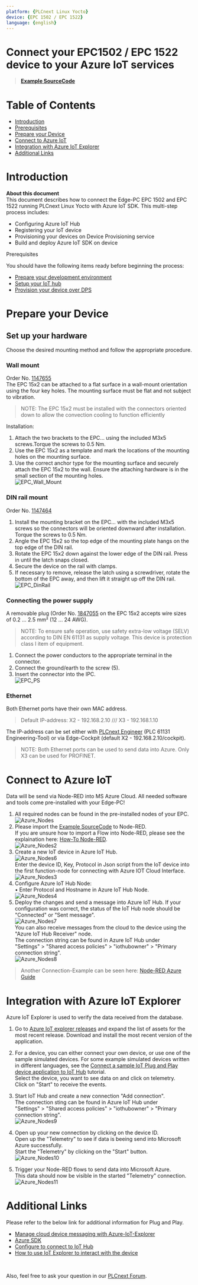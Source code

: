 ```yaml
---
platform: {PLCnext Linux Yocto}
device: {EPC 1502 / EPC 1522}
language: {english}
---
```


# Connect your EPC1502 / EPC 1522 device to your Azure IoT services

> **[Example SourceCode](/FW_2021_ARCHIVE/SourceCode/Quickstart_Flows/QuickGuideFlows/InfluxDB_to_AWS.json)**

# Table of Contents

-   [Introduction](#Introduction)
-   [Prerequisites](#Prerequisites)
-   [Prepare your Device](#Prepareyourdevice)
-   [Connect to Azure IoT](#ConnecttoAzureIoT) 
-   [Integration with Azure IoT Explorer](#Explorer)
-   [Additional Links](#AdditionalLinks)


<a name="Introduction"></a>
# Introduction
**About this document** <br>
This document describes how to connect the Edge-PC EPC 1502 and EPC 1522 running PLCnext Linux Yocto with Azure IoT SDK. This multi-step process includes:

-   Configuring Azure IoT Hub
-   Registering your IoT device
-   Provisioning your devices on Device Provisioning service 
-   Build and deploy Azure IoT SDK on device

<a name="Prerequisites"></a>
Prerequisites

You should have the following items ready before beginning the process:

-   [Prepare your development environment](https://github.com/Azure/azure-iot-sdk-c/blob/master/doc/devbox_setup.md)
-   [Setup your IoT hub](https://github.com/robertalorro/azure-iot-device-ecosystem/blob/master/setup_iothub.md)
-   [Provision your device over DPS](https://docs.microsoft.com/en-us/azure/iot-dps/about-iot-dps)

<a name="Prepareyourdevice"></a>
# Prepare your Device
## Set up your hardware
Choose the desired mounting method and follow the appropriate 
procedure.

### Wall mount
Order No. [1147655](https://www.phoenixcontact.com/product/1147655) <br>
The EPC 15x2 can be attached to a flat surface in a wall-mount orientation using the four key holes. The mounting surface must be flat and 
not subject to vibration.
>NOTE:
The EPC 15x2 must be installed with the connectors oriented 
down to allow the convection cooling to function efficiently <br>

 Installation:
 1.  Attach the two brackets to the EPC... using the included M3x5 
screws.Torque the screws to 0.5 Nm.
2.  Use the EPC 15x2 as a template and mark the locations of the 
mounting holes on the mounting surface.
3. Use the correct anchor type for the mounting surface and securely attach the EPC 15x2 to the wall. Ensure the attaching hardware is in the small section of the mounting holes. <br>
![EPC_Wall_Mount](/FW_2021_ARCHIVE/images/EPC_WallMount.JPG)

### DIN rail mount
Order No. [1147464](https://www.phoenixcontact.com/product/1147464) <br>
1. Install the mounting bracket on the EPC... with the included 
M3x5 screws so the connectors will be oriented downward after 
installation. Torque the screws to 0.5 Nm.
2. Angle the EPC 15x2 so the top edge of the mounting plate hangs on 
the top edge of the DIN rail.
3. Rotate the EPC 15x2 down against the lower edge of the DIN rail. 
Press in until the latch snaps closed.
4. Secure the device on the rail with clamps.
5. If necessary to remove, release the latch using a screwdriver, rotate the bottom of the EPC away, and then lift it straight up off 
the DIN rail. <br>
![EPC_DinRail](/FW_2021_ARCHIVE/images/EPC_DinRail.JPG)

### Connecting the power supply
A removable plug (Order No. [1847055](https://www.phoenixcontact.com/product/1847055) on the EPC 15x2 accepts 
wire sizes of 0.2 ... 2.5 mm² (12 ... 24 AWG).
> NOTE:
To ensure safe operation, use safety extra-low voltage 
(SELV) according to DIN EN 61131 as supply voltage.
This device is protection class I item of equipment.

1. Connect the power conductors to the appropriate terminal in the 
connector.
2. Connect the ground/earth to the screw (5).
3. Insert the connector into the IPC. <br>
![EPC_PS](/FW_2021_ARCHIVE/images/EPC_PowerSupply.JPG)

### Ethernet
Both Ethernet ports have their own MAC address.
> Default IP-address: X2 - 192.168.2.10 /// X3 - 192.168.1.10

The IP-address can be set either with [PLCnext Engineer](https://www.phoenixcontact.com/product/1046008) (PLC 61131 Engineering-Tool) or via Edge-Cockpit (default X2 - 192.168.2.10/cockpit).

> NOTE: Both Ethernet ports can be used to send data into Azure. 
Only X3 can be used for PROFINET.

<a name="Connect to Azure IoT"></a>
# Connect to Azure IoT

Data will be send via Node-RED into MS Azure Cloud.
All needed software and tools come pre-installed with your Edge-PC!

1. All required nodes can be found in the pre-installed nodes of your EPC. <br>
![Azure_Nodes](/FW_2021_ARCHIVE/images/Azure_Nodes.JPG) <br>
2. Please import the [Example SourceCode](SourceCode/Quickstart_Flows/QuickGuideFlows/InfluxDB_to_AWS.json) to Node-RED. <br> 
If you are unsure how to import a Flow into Node-RED, please see the explaination here: [How-To Node-RED](/FW_2022/EdgeFunctions/1_CollectingData.md). <br>
![Azure_Nodes2](/FW_2021_ARCHIVE/images/Azure_Node2.JPG) <br>
3. Create a new IoT device in Azure IoT Hub. <br>
![Azure_Nodes6](/FW_2021_ARCHIVE/images/Azure_Node6.JPG) <br>
Enter the device ID, Key, Protocol in Json script from the IoT device into the first function-node for connecting with Azure IOT Cloud Interface. <br>
  ![Azure_Nodes3](/FW_2021_ARCHIVE/images/Azure_Node3.JPG) <br>
4. Configure Azure IoT Hub Node: <br>
•	Enter Protocol and Hostname in Azure IoT Hub Node. <br>
![Azure_Nodes4](/FW_2021_ARCHIVE/images/Azure_Node4.JPG) <br>
5. Deploy the changes and send a message into Azure IoT Hub.
If your configuration was correct, the status of the IoT Hub node should be "Connected" or "Sent message". <br>
![Azure_Nodes7](/FW_2021_ARCHIVE/images/Azure_Node7.JPG) <br>
You can also receive messages from the cloud to the device using the "Azure IoT Hub Receiver" node. <br>
The connection string can be found in Azure IoT Hub under <br>
"Settings" > "Shared access policies" > "iothubowner" > "Primary connection string". <br>
![Azure_Nodes8](/FW_2021_ARCHIVE/images/Azure_Node8.JPG) <br>

>Another Connection-Example can be seen here: [Node-RED Azure Guide](https://flows.nodered.org/node/node-red-contrib-azure-iot-hub#:~:text=node-red-contrib-azure-iot-hub%20is%20a%20Node-RED%20node%20that%20allows%20you,Hub%20Receiver%20and%20Azure%20IoT%20Hub%20Device%20Twin)

<a name="Explorer"></a>
# Integration with Azure IoT Explorer

Azure IoT Explorer is used to verify the data received from the database. <br> 
1. Go to [Azure IoT explorer releases](https://github.com/Azure/azure-iot-explorer/releases) and expand the list of assets for the most recent release. Download and install the most recent version of the application. <br>
2. For a device, you can either connect your own device, or use one of the sample simulated devices. For some example simulated devices written in different languages, see the [Connect a sample IoT Plug and Play device application to IoT Hub](https://docs.microsoft.com/en-us/azure/iot-develop/tutorial-connect-device) tutorial. <br>
Select the device, you want to see data on and click on telemetry. <br>
Click on "Start" to receive the events. <br>

3. Start IoT Hub and create a new connection "Add connection". <br>
The connection sting can be found in Azure IoT Hub under <br>
"Settings" > "Shared access policies" > "iothubowner" > "Primary connection string". <br>
![Azure_Nodes9](/FW_2021_ARCHIVE/images/Azure_Node9.JPG) <br>

4. Open up your new connection by clicking on the device ID. <br>
Open up the "Telemetry" to see if data is beeing send into Microsoft Azure successfully. <BR>
Start the "Telemetry" by clicking on the "Start" button. <BR>
![Azure_Nodes10](/FW_2021_ARCHIVE/images/Azure_Node10.JPG) <br>

5. Trigger your Node-RED flows to send data into Microsoft Azure. <br>
This data should now be visible in the started "Telemetry" connection. <br>
![Azure_Nodes11](/FW_2021_ARCHIVE/images/Azure_Node11.JPG) <br>

<a name="AdditionalLinks"></a>
# Additional Links

Please refer to the below link for additional information for Plug and Play.

-   [Manage cloud device messaging with Azure-IoT-Explorer](https://github.com/Azure/azure-iot-explorer/releases)
-   [Azure SDK](https://github.com/Azure/azure-iot-sdk-c/blob/master/provisioning_client/samples/prov_dev_client_sample/prov_dev_client_sample.c)
-   [Configure to connect to IoT Hub](https://docs.microsoft.com/en-us/azure/iot-pnp/quickstart-connect-device-c)
-   [How to use IoT Explorer to interact with the device](https://docs.microsoft.com/en-us/azure/iot-pnp/howto-use-iot-explorer#install-azure-iot-explorer)

<br>

Also, feel free to ask your question in our [PLCnext Forum](https://www.plcnext-community.net/en/discussions-2-offcanvas/forums.html).
